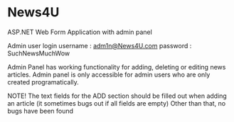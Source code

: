 # News4U
ASP.NET Web Form Application with admin panel

Admin user login
username : adm1n@News4U.com
password : SuchNewsMuchWow

Admin Panel has working functionality for adding, deleting or editing news articles. Admin panel is only accessible for admin users who
are only created programatically.

NOTE! The text fields for the ADD section should be filled out when adding an article (it sometimes bugs out if all fields are empty)
Other than that, no bugs have been found
